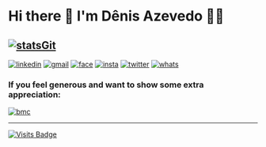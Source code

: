 <!--# Dênis Azevedo [![followersGit](https://img.shields.io/github/followers/DenisAzeved0?style=social)](https://github.com/DenisAzeved0)-->

# Hi there 👋 I'm Dênis Azevedo 👨‍💻

## [![statsGit](https://github-readme-stats.vercel.app/api?username=DenisAzeved0&show_icons=true&theme=dracula)](https://github.com/DenisAzeved0)

<!--[![git](https://img.shields.io/badge/-Github-000?style=for-the-badge&logo=Github)](https://github.com/DenisAzeved0)-->
[![linkedin](https://img.shields.io/badge/-LinkedIn-blue?style=for-the-badge&logo=Linkedin)](https://www.linkedin.com/in/denis-azevedo/)
[![gmail](https://img.shields.io/badge/-Gmail-c14438?style=for-the-badge&logo=Gmail&logoColor=white)](mailto:denis.viegas.azevedo@gmail.com)
[![face](https://img.shields.io/badge/-Facebook-blue?style=for-the-badge&logo=Facebook&logoColor=white)](https://www.facebook.com/denis.viegas.azevedo/)
[![insta](https://img.shields.io/badge/-Instagram-E4405F?style=for-the-badge&logo=instagram&logoColor=white)](https://www.instagram.com/denis.viegas/)
[![twitter](https://img.shields.io/badge/-Twitter-1DA1F2?style=for-the-badge&logo=twitter&logoColor=white)](https://twitter.com/denisdeazevedo)
[![whats](https://img.shields.io/badge/-Whatsapp-4CA143?style=for-the-badge&logo=whatsapp&logoColor=white)](https://api.whatsapp.com/send?phone=55+51+982604215)

### If you feel generous and want to show some extra appreciation: 
[![bmc][buymeacoffee-shield]][buymeacoffee]

[buymeacoffee]: https://www.buymeacoffee.com/denscoffee
[buymeacoffee-shield]: https://www.buymeacoffee.com/assets/img/custom_images/yellow_img.png

<hr width= />

[![Visits Badge](https://badges.pufler.dev/visits/DenisAzeved0/DenisAzeved0)](https://github.com/DenisAzeved0)

<!--[![GitHub watchers](https://img.shields.io/github/watchers/DenisAzeved0/DenisAzeved0?color=gree&label=Visits)](https://github.com/DenisAzeved0)-->
